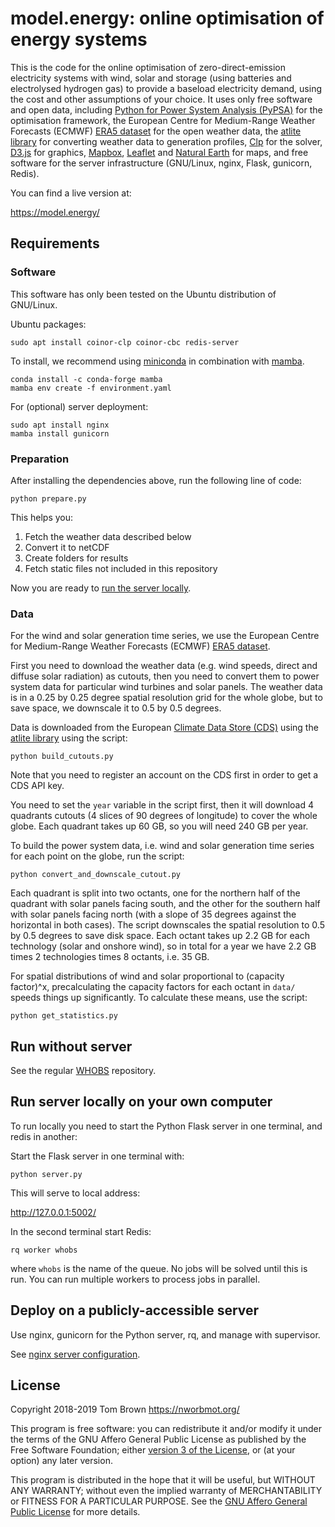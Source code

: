 
# model.energy: online optimisation of energy systems

This is the code for the online optimisation of zero-direct-emission
electricity systems with wind, solar and storage (using batteries and
electrolysed hydrogen gas) to provide a baseload electricity demand,
using the cost and other assumptions of your choice. It uses only free
software and open data, including [Python for Power System Analysis
(PyPSA)](https://github.com/PyPSA/PyPSA) for the optimisation
framework, the European Centre for Medium-Range Weather Forecasts
(ECMWF) [ERA5
dataset](https://cds.climate.copernicus.eu/cdsapp#!/dataset/reanalysis-era5-single-levels)
for the open weather data, the [atlite
library](https://github.com/FRESNA/atlite) for converting weather data
to generation profiles, [Clp](https://projects.coin-or.org/Clp) for
the solver, [D3.js](https://d3js.org/) for graphics,
[Mapbox](https://www.mapbox.com/), [Leaflet](http://leafletjs.com/)
and [Natural Earth](https://www.naturalearthdata.com/) for maps, and
free software for the server infrastructure (GNU/Linux, nginx, Flask,
gunicorn, Redis).

You can find a live version at:

<https://model.energy/>


## Requirements

### Software

This software has only been tested on the Ubuntu distribution of GNU/Linux.

Ubuntu packages:

`sudo apt install coinor-clp coinor-cbc redis-server`

To install, we recommend using [miniconda](https://docs.conda.io/en/latest/miniconda.html) in combination with [mamba](https://github.com/QuantStack/mamba).

	conda install -c conda-forge mamba
	mamba env create -f environment.yaml

For (optional) server deployment:

	sudo apt install nginx
	mamba install gunicorn


### Preparation

After installing the dependencies above, run the following line of code:

	python prepare.py

This helps you:

1. Fetch the weather data described below
1. Convert it to netCDF
1. Create folders for results
1. Fetch static files not included in this repository

Now you are ready to [run the server locally](#run-server-locally-on-your-own-computer).

### Data

For the wind and solar generation time series, we use the European
Centre for Medium-Range Weather Forecasts (ECMWF) [ERA5
dataset](https://cds.climate.copernicus.eu/cdsapp#!/dataset/reanalysis-era5-single-levels).

First you need to download the weather data (e.g. wind speeds, direct
and diffuse solar radiation) as cutouts, then you need to convert them
to power system data for particular wind turbines and solar
panels. The weather data is in a 0.25 by 0.25 degree spatial
resolution grid for the whole globe, but to save space, we downscale
it to 0.5 by 0.5 degrees.

Data is downloaded from the European [Climate Data Store
(CDS)](https://cds.climate.copernicus.eu/) using the [atlite
library](https://github.com/FRESNA/atlite) using the script:

`python build_cutouts.py`

Note that you need to register an account on the CDS first in order to
get a CDS API key.

You need to set the `year` variable in the script first, then it will
download 4 quadrants cutouts (4 slices of 90 degrees of longitude) to
cover the whole globe. Each quadrant takes up 60 GB, so you will need
240 GB per year.

To build the power system data, i.e. wind and solar generation time
series for each point on the globe, run the script:

`python convert_and_downscale_cutout.py`

Each quadrant is split into two octants, one for the northern half of
the quadrant with solar panels facing south, and the other for the
southern half with solar panels facing north (with a slope of 35
degrees against the horizontal in both cases). The script downscales
the spatial resolution to 0.5 by 0.5 degrees to save disk space. Each
octant takes up 2.2 GB for each technology (solar and onshore wind),
so in total for a year we have 2.2 GB times 2 technologies times 8
octants, i.e. 35 GB.


For spatial distributions of wind and solar proportional to (capacity
factor)^x, precalculating the capacity factors for each octant in
`data/` speeds things up significantly. To calculate these means, use
the script:

`python get_statistics.py`


## Run without server

See the regular [WHOBS](https://github.com/PyPSA/WHOBS) repository.

## Run server locally on your own computer

To run locally you need to start the Python Flask server in one terminal, and redis in another:

Start the Flask server in one terminal with:

`python server.py`

This will serve to local address:

http://127.0.0.1:5002/

In the second terminal start Redis:

`rq worker whobs`

where `whobs` is the name of the queue. No jobs will be solved until
this is run. You can run multiple workers to process jobs in parallel.


## Deploy on a publicly-accessible server

Use nginx, gunicorn for the Python server, rq, and manage with supervisor.

See [nginx server configuration](nginx-configuration.txt).


## License

Copyright 2018-2019 Tom Brown <https://nworbmot.org/>

This program is free software: you can redistribute it and/or modify
it under the terms of the GNU Affero General Public License as
published by the Free Software Foundation; either [version 3 of the
License](LICENSE.txt), or (at your option) any later version.

This program is distributed in the hope that it will be useful, but
WITHOUT ANY WARRANTY; without even the implied warranty of
MERCHANTABILITY or FITNESS FOR A PARTICULAR PURPOSE.  See the [GNU
Affero General Public License](LICENSE.txt) for more details.
